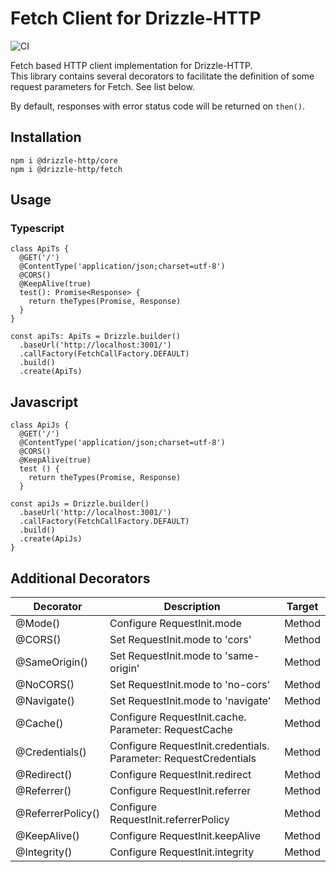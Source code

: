 # Fetch Client for Drizzle-HTTP

![CI](https://github.com/vitorsalgado/drizzle-http/workflows/CI/badge.svg)

Fetch based HTTP client implementation for Drizzle-HTTP.  
This library contains several decorators to facilitate the definition of some request parameters for Fetch. See list
below.

By default, responses with error status code will be returned on `then()`.

## Installation

```
npm i @drizzle-http/core
npm i @drizzle-http/fetch
```

## Usage

### Typescript

```
class ApiTs {
  @GET('/')
  @ContentType('application/json;charset=utf-8')
  @CORS()
  @KeepAlive(true)
  test(): Promise<Response> {
    return theTypes(Promise, Response)
  }
}

const apiTs: ApiTs = Drizzle.builder()
  .baseUrl('http://localhost:3001/')
  .callFactory(FetchCallFactory.DEFAULT)
  .build()
  .create(ApiTs)
```

## Javascript

```
class ApiJs {
  @GET('/')
  @ContentType('application/json;charset=utf-8')
  @CORS()
  @KeepAlive(true)
  test () {
    return theTypes(Promise, Response)
  }
  
const apiJs = Drizzle.builder()
  .baseUrl('http://localhost:3001/')
  .callFactory(FetchCallFactory.DEFAULT)
  .build()
  .create(ApiJs)
}

```

## Additional Decorators

| Decorator      | Description | Target |
| -------------- | ----------- | ------ |
| @Mode()         | Configure RequestInit.mode       | Method | 
| @CORS()         | Set RequestInit.mode to 'cors'      | Method | 
| @SameOrigin()         | Set RequestInit.mode to 'same-origin'      | Method |
| @NoCORS()         | Set RequestInit.mode to 'no-cors'      | Method |
| @Navigate()         | Set RequestInit.mode to 'navigate'      | Method |
| @Cache()         | Configure RequestInit.cache. Parameter: RequestCache      | Method |
| @Credentials()         | Configure RequestInit.credentials. Parameter: RequestCredentials     | Method |
| @Redirect()         | Configure RequestInit.redirect      | Method |
| @Referrer()         | Configure RequestInit.referrer      | Method |
| @ReferrerPolicy()         | Configure RequestInit.referrerPolicy      | Method |
| @KeepAlive()         | Configure RequestInit.keepAlive      | Method |
| @Integrity()         | Configure RequestInit.integrity      | Method |

